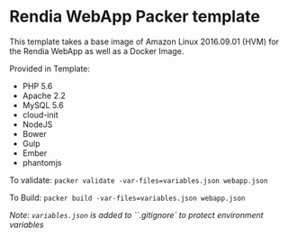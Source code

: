 # Rendia WebApp Packer template

This template takes a base image of Amazon Linux 2016.09.01 (HVM) for the Rendia WebApp as well as a Docker Image.

Provided in Template:
 * PHP 5.6
 * Apache 2.2
 * MySQL 5.6
 * cloud-init
 * NodeJS
 * Bower
 * Gulp
 * Ember
 * phantomjs

To validate:
`packer validate -var-files=variables.json webapp.json`

To Build:
`packer build -var-files=variables.json webapp.json`

_Note: `variables.json` is added to ``.gitignore` to protect environment variables_
